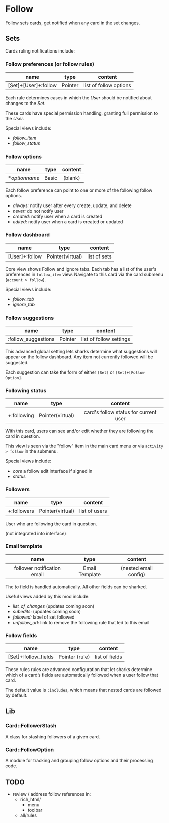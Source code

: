 # Follow

Follow sets cards, get notified when any card in the set changes.

## Sets

Cards ruling notifications include:

### Follow preferences (or follow rules)
| name | type | content |
|:----:|:----:|:-------:|
| [Set]+[User]+:follow | Pointer | list of follow options |

Each rule determines cases in which the _User_ should be notified about changes to the _Set_.

These cards have special permission handling, granting full permission to the _User_.

Special views include:
- _follow_item_
- _follow_status_

### Follow options
| name | type | content |
|:----:|:----:|:-------:|
| \*_optionname_| Basic | (blank) |

Each follow preference can point to one or more of the following follow options.

- _always:_ notify user after every create, update, and delete 
- _never:_ do not notify user
- _created:_ notify user when a card is created
- _edited:_ notify user when a card is created or updated

### Follow dashboard
| name | type | content |
|:----:|:----:|:-------:|
| [User]+:follow | Pointer(virtual) | list of sets |

Core view shows Follow and Ignore tabs.  Each tab has a list of the 
user's preferences in `follow_item` view. Navigate to this card via the
card submenu (`account > follow`).

Special views include:
- _follow_tab_
- _ignore_tab_

### Follow suggestions
| name | type | content |
|:----:|:----:|:-------:|
| :follow_suggestions | Pointer | list of follow settings |

This advanced global setting lets sharks determine what suggestions will appear on the
follow dashboard.  Any item not currently followed will be suggested.

Each suggestion can take the form of either `[Set]` or `[Set]+[Follow Option]`.

### Following status
| name | type | content |
|:----:|:----:|:-------:|
| +:following | Pointer(virtual) | card's follow status for current user |

With this card, users can see and/or edit whether they are following the 
card in question.

This view is seen via the "follow" item in the main card menu or via
`activity > follow` in the submenu.

Special views include:
- _core_ a follow edit interface if signed in
- _status_

### Followers
| name | type | content |
|:----:|:----:|:-------:|
| +:followers | Pointer(virtual) | list of users |

User who are following the card in question.

(not integrated into interface)

### Email template
| name | type | content |
|:----:|:----:|:-------:|
|follower notification email|Email Template|(nested email config)|

The _to_ field is handled automatically. All other fields can be sharked.

Useful views added by this mod include:

- _list_of_changes_ (updates coming soon)
- _subedits:_ (updates coming soon)
- _followed:_ label of set followed
- _unfollow_url:_ link to remove the following rule that led to this email

### Follow fields
| name | type | content |
|:----:|:----:|:-------:|
| [Set]+:follow_fields | Pointer (rule) | list of fields |

These rules rules are advanced configuration that let sharks determine which of a card’s fields
are automatically followed when a user follow that card.

The default value is `:includes`, which means that nested cards are followed by default.

## Lib

### Card::FollowerStash

A class for stashing followers of a given card.

### Card::FollowOption

A module for tracking and grouping follow options and their processing code.


## TODO
- review / address follow references in:
  - rich_html/
    - menu
    - toolbar
  - all/rules
  